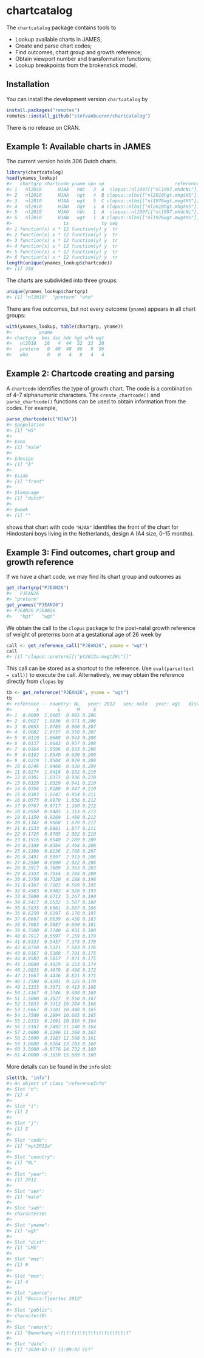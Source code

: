 
<!-- README.md is generated from README.Rmd. Please edit that file -->

# chartcatalog

<!-- badges: start -->

<!-- badges: end -->

The `chartcatalog` package contains tools to

  - Lookup available charts in JAMES;
  - Create and parse chart codes;
  - Find outcomes, chart group and growth reference;
  - Obtain viewport number and transformation functions;
  - Lookup breakpoints from the brokenstick model.

## Installation

You can install the development version `chartcatalog` by

``` r
install.packages("remotes")
remotes::install_github("stefvanbuuren/chartcatalog")
```

There is no release on CRAN.

## Example 1: Available charts in JAMES

The current version holds 306 Dutch charts.

``` r
library(chartcatalog)
head(ynames_lookup)
#>   chartgrp chartcode yname vpn vp                          reference
#> 1   nl2010      HJAA   hdc   3  A  clopus::nl1997[["nl1997.mhdcNL"]]
#> 2   nl2010      HJAA   hgt   4  B clopus::nlhs[["nl2010hgt.mhgtHS"]]
#> 3   nl2010      HJAA   wgt   5  C clopus::nlhs[["nl1976wgt.mwgtHS"]]
#> 4   nl2010      HJAH   hgt   1  A clopus::nlhs[["nl2010hgt.mhgtHS"]]
#> 5   nl2010      HJAO   hdc   1  A  clopus::nl1997[["nl1997.mhdcNL"]]
#> 6   nl2010      HJAW   wgt   1  A clopus::nlhs[["nl1976wgt.mwgtHS"]]
#>                   tx            ty seq
#> 1 function(x) x * 12 function(y) y  tr
#> 2 function(x) x * 12 function(y) y  tr
#> 3 function(x) x * 12 function(y) y  tr
#> 4 function(x) x * 12 function(y) y  tr
#> 5 function(x) x * 12 function(y) y  tr
#> 6 function(x) x * 12 function(y) y  tr
length(unique(ynames_lookup$chartcode))
#> [1] 358
```

The charts are subdivided into three groups:

``` r
unique(ynames_lookup$chartgrp)
#> [1] "nl2010"  "preterm" "who"
```

There are five outcomes, but not every outcome (`yname`) appears in all
chart groups:

``` r
with(ynames_lookup, table(chartgrp, yname))
#>          yname
#> chartgrp  bmi dsc hdc hgt wfh wgt
#>   nl2010   16   4  44  52  32  20
#>   preterm   0  48  48  96   0  96
#>   who       0   0   4   8   4   4
```

## Example 2: Chartcode creating and parsing

A `chartcode` identifies the type of growth chart. The code is a
combination of 4–7 alphanumeric characters. The `create_chartcode()` and
`parse_chartcode()` functions can be used to obtain information from the
codes. For example,

``` r
parse_chartcode(c("HJAA"))
#> $population
#> [1] "HS"
#> 
#> $sex
#> [1] "male"
#> 
#> $design
#> [1] "A"
#> 
#> $side
#> [1] "front"
#> 
#> $language
#> [1] "dutch"
#> 
#> $week
#> [1] ""
```

shows that chart with code `"HJAA"` identifies the front of the chart
for Hindostani boys living in the Netherlands, design A (A4 size, 0-15
months).

## Example 3: Find outcomes, chart group and growth reference

If we have a chart code, we may find its chart group and outcomes as

``` r
get_chartgrp("PJEAN26")
#>   PJEAN26 
#> "preterm"
get_ynames("PJEAN26")
#> PJEAN26 PJEAN26 
#>   "hgt"   "wgt"
```

We obtain the call to the `clopus` package to the post-natal growth
reference of weight of preterms born at a gestational age of 26 week by

``` r
call <- get_reference_call("PJEAN26", yname = "wgt")
call
#> [1] "clopus::preterm[[\"pt2012a.mwgt26\"]]"
```

This call can be stored as a shortcut to the reference. Use
`eval(parse(text = call))` to execute the call. Alternatively, we may
obtain the reference directly from `clopus` by

``` r
tb <- get_reference("PJEAN26", yname = "wgt")
tb
#> reference -- country: NL   year: 2012   sex: male   yvar: wgt   dist: LMS 
#>         x       L      M     S
#> 1  0.0000  1.0885  0.985 0.206
#> 2  0.0027  1.0836  0.971 0.206
#> 3  0.0055  1.0785  0.960 0.207
#> 4  0.0082  1.0737  0.950 0.207
#> 5  0.0110  1.0688  0.943 0.208
#> 6  0.0137  1.0642  0.937 0.208
#> 7  0.0164  1.0596  0.933 0.208
#> 8  0.0192  1.0549  0.930 0.209
#> 9  0.0219  1.0504  0.929 0.209
#> 10 0.0246  1.0460  0.930 0.209
#> 11 0.0274  1.0416  0.932 0.210
#> 12 0.0301  1.0373  0.936 0.210
#> 13 0.0329  1.0329  0.941 0.210
#> 14 0.0356  1.0288  0.947 0.210
#> 15 0.0383  1.0247  0.954 0.211
#> 16 0.0575  0.9970  1.036 0.212
#> 17 0.0767  0.9717  1.160 0.212
#> 18 0.0958  0.9485  1.313 0.213
#> 19 0.1150  0.9269  1.489 0.212
#> 20 0.1342  0.9068  1.679 0.212
#> 21 0.1533  0.8881  1.877 0.211
#> 22 0.1725  0.8705  2.082 0.210
#> 23 0.1916  0.8540  2.289 0.209
#> 24 0.2108  0.8384  2.498 0.208
#> 25 0.2300  0.8236  2.706 0.207
#> 26 0.2491  0.8097  2.913 0.206
#> 27 0.2500  0.8090  2.922 0.206
#> 28 0.2917  0.7809  3.363 0.203
#> 29 0.3333  0.7554  3.785 0.200
#> 30 0.3750  0.7320  4.188 0.198
#> 31 0.4167  0.7103  4.569 0.195
#> 32 0.4583  0.6902  4.928 0.193
#> 33 0.5000  0.6712  5.267 0.190
#> 34 0.5417  0.6532  5.587 0.188
#> 35 0.5833  0.6361  5.887 0.186
#> 36 0.6250  0.6197  6.170 0.185
#> 37 0.6667  0.6039  6.438 0.183
#> 38 0.7083  0.5887  6.690 0.181
#> 39 0.7500  0.5740  6.931 0.180
#> 40 0.7917  0.5597  7.159 0.179
#> 41 0.8333  0.5457  7.375 0.178
#> 42 0.8750  0.5321  7.583 0.176
#> 43 0.9167  0.5188  7.781 0.175
#> 44 0.9583  0.5057  7.971 0.175
#> 45 1.0000  0.4929  8.153 0.174
#> 46 1.0833  0.4679  8.498 0.172
#> 47 1.1667  0.4436  8.821 0.171
#> 48 1.2500  0.4201  9.125 0.170
#> 49 1.3333  0.3971  9.413 0.168
#> 50 1.4167  0.3746  9.688 0.168
#> 51 1.5000  0.3527  9.950 0.167
#> 52 1.5833  0.3312 10.204 0.166
#> 53 1.6667  0.3101 10.448 0.165
#> 54 1.7500  0.2894 10.685 0.165
#> 55 1.8333  0.2691 10.916 0.164
#> 56 1.9167  0.2492 11.140 0.164
#> 57 2.0000  0.2296 11.360 0.163
#> 58 2.5000  0.1183 12.588 0.161
#> 59 3.0000  0.0164 13.703 0.160
#> 60 3.5000 -0.0776 14.732 0.160
#> 61 4.0000 -0.1650 15.689 0.160
```

More details can be found in the `info` slot:

``` r
slot(tb, "info")
#> An object of class "referenceInfo"
#> Slot "n":
#> [1] 4
#> 
#> Slot "i":
#> [1] 2
#> 
#> Slot "j":
#> [1] 2
#> 
#> Slot "code":
#> [1] "mpt2012a"
#> 
#> Slot "country":
#> [1] "NL"
#> 
#> Slot "year":
#> [1] 2012
#> 
#> Slot "sex":
#> [1] "male"
#> 
#> Slot "sub":
#> character(0)
#> 
#> Slot "yname":
#> [1] "wgt"
#> 
#> Slot "dist":
#> [1] "LMS"
#> 
#> Slot "mnx":
#> [1] 0
#> 
#> Slot "mxx":
#> [1] 4
#> 
#> Slot "source":
#> [1] "Bocca-Tjeertes 2012"
#> 
#> Slot "public":
#> character(0)
#> 
#> Slot "remark":
#> [1] "Bemerkung =\t\t\t\t\t\t\t\t\t\t\t\t\t"
#> 
#> Slot "date":
#> [1] "2020-02-17 11:09:02 CET"
```
